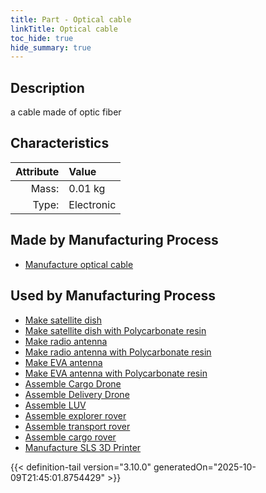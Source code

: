 ```yaml
---
title: Part - Optical cable
linkTitle: Optical cable
toc_hide: true
hide_summary: true
---
```

<!-- This is generated by the MarsSim HelpGenertor, do not edit. -->

## Description
a cable made of optic fiber

## Characteristics

| Attribute      | Value |
|--------:|:------|
|Mass:|0.01 kg|
|Type:|Electronic|

## Made by Manufacturing Process

- [Manufacture optical cable](/docs/definitions/process/manufacture-optical-cable)

## Used by Manufacturing Process

- [Make satellite dish](/docs/definitions/process/make-satellite-dish)
- [Make satellite dish with Polycarbonate resin](/docs/definitions/process/make-satellite-dish-with-polycarbonate-resin)
- [Make radio antenna](/docs/definitions/process/make-radio-antenna)
- [Make radio antenna with Polycarbonate resin](/docs/definitions/process/make-radio-antenna-with-polycarbonate-resin)
- [Make EVA antenna](/docs/definitions/process/make-eva-antenna)
- [Make EVA antenna with Polycarbonate resin](/docs/definitions/process/make-eva-antenna-with-polycarbonate-resin)
- [Assemble Cargo Drone](/docs/definitions/process/assemble-cargo-drone)
- [Assemble Delivery Drone](/docs/definitions/process/assemble-delivery-drone)
- [Assemble LUV](/docs/definitions/process/assemble-luv)
- [Assemble explorer rover](/docs/definitions/process/assemble-explorer-rover)
- [Assemble transport rover](/docs/definitions/process/assemble-transport-rover)
- [Assemble cargo rover](/docs/definitions/process/assemble-cargo-rover)
- [Manufacture SLS 3D Printer](/docs/definitions/process/manufacture-sls-3d-printer)



{{< definition-tail version="3.10.0" generatedOn="2025-10-09T21:45:01.8754429" >}}



